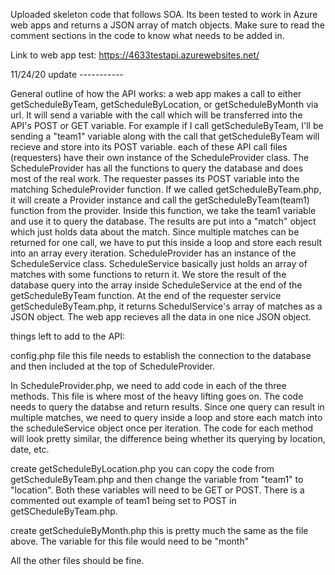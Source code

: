 Uploaded skeleton code that follows SOA.
Its been tested to work in Azure web apps and returns a JSON array of match objects.
Make sure to read the comment sections in the code to know what needs to be added in.

Link to web app test:
https://4633testapi.azurewebsites.net/


11/24/20 update -----------

General outline of how the API works:
  a web app makes a call to either getScheduleByTeam, getScheduleByLocation, or getScheduleByMonth via url. It will send a variable with the call which will be transferred into the API's POST or GET variable. For example if I call getScheduleByTeam, I'll be sending a "team1" variable along with the call that getScheduleByTeam will recieve and store into its POST variable.
  each of these API call files (requesters) have their own instance of the ScheduleProvider class. The ScheduleProvider has all the functions to query the database and does most of the real work. The requester passes its POST variable into the matching ScheduleProvider function. If we called getScheduleByTeam.php, it will create a Provider instance and call the getScheduleByTeam(team1) function from the provider. Inside this function, we take the team1 variable and use it to query the database. The results are put into a "match" object which just holds data about the match. Since multiple matches can be returned for one call, we have to put this inside a loop and store each result into an array every iteration. ScheduleProvider has an instance of the ScheduleService class. ScheduleService basically just holds an array of matches with some functions to return it. We store the result of the database query into the array inside ScheduleService at the end of the getScheduleByTeam function. At the end of the requester service getScheduleByTeam.php, it returns SchedulService's array of matches as a JSON object. The web app recieves all the data in one nice JSON object.
  


things left to add to the API:

config.php file
  this file needs to establish the connection to the database and then included at the top of ScheduleProvider.

In ScheduleProvider.php, we need to add code in each of the three methods. This file is where most of the heavy lifting goes on. The code needs to query the databse and return results. Since one query can result in multiple matches, we need to query inside a loop and store each match into the scheduleService object once per iteration. The code for each method will look pretty similar, the difference being whether its querying by location, date, etc.


create getScheduleByLocation.php
  you can copy the code from getScheduleByTeam.php and then change the variable from "team1" to "location". Both these variables will need to be GET or POST. There is a commented out example of team1 being set to POST in getSCheduleByTeam.php. 

create getScheduleByMonth.php
  this is pretty much the same as the file above. The variable for this file would need to be "month"

All the other files should be fine.

